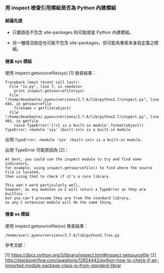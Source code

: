 ### 用 inspect 檢查引用模組是否為 Python 內建模組

#### 結論先提

* 只要路徑不包含 site-packages 則可能就是 Python 內建模組。

* 另一種情況路徑也可能不包含 site-packages，但可能為專案本身自定義之模組。

#### 檢查 sys 模組

使用 inspect.getsourcefile(sys) [1] 檢查結果：

```
Traceback (most recent call last):
  File "in.py", line 7, in <module>
    print inspect.getsourcefile(sys)
  File "/home/deanboole/.pyenv/versions/2.7.6/lib/python2.7/inspect.py", line 444, in getsourcefile
    filename = getfile(object)
  File "/home/deanboole/.pyenv/versions/2.7.6/lib/python2.7/inspect.py", line 403, in getfile
    raise TypeError('{!r} is a built-in module'.format(object))
TypeError: <module 'sys' (built-in)> is a built-in module
```

出現 ```TypeError: <module 'sys' (built-in)> is a built-in module。```

出現 TypeError 可能原因為 [2]：

```
At best, you could use the inspect module to try and find some indicators, 
for example, using inspect.getsourcefile() to find where the source file is located, 
then using that to check if it's a core library. 

This won't work particularly well, 
however, as any modules in C will return a TypeError as they are builtins - 
but you can't presume they are from the standard library, 
as any C extension module will do the same thing.
```

#### 檢查 os 模組

使用 inspect.getsourcefile(os) 檢查結果：

```
/home/user/.pyenv/versions/2.7.6/lib/python2.7/os.py
```

參考文獻：

[1] https://docs.python.org/3/library/inspect.html#inspect.getsourcefile
[2] http://stackoverflow.com/questions/12854442/python-how-to-check-if-an-imported-module-package-class-is-from-standard-librar
